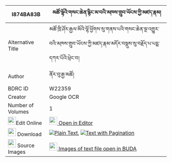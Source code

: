 |I874BA83B|མཚོ་ལྷོའི་གསང་ཆེན་རྙིང་མ་བའི་མཁས་གྲུབ་ཡོངས་ཀྱི་མཛད་རྣམ། 
| --- | --- 
|Alternative Title |མཚོ་ཁྲི་ཤོར་རྒྱལ་མོའི་ལྷོ་ཕྱོགས་སུ་གནས་པའི་གསང་ཆེན་སྔ་འགྱུར་བའི་མཁས་གྲུབ་ཡོངས་ཀྱི་མཛད་རྣམ་མདོར་བསྡུས་སུ་བརྗོད་པ་པདྨ་དཀར་པོའི་ཕྲེང་བ།
|Author| ནོར་བུ་རྒྱ་མཚོ།
|BDRC ID | W22359
|Creator | Google OCR
|Number of Volumes| 1
|<img width="25" src="https://img.icons8.com/color/25/000000/edit-property.png">Edit Online| [<img width="25" src="https://avatars.githubusercontent.com/u/45091458?s=200&v=4"> Open in Editor](http://editor.openpecha.org/I874BA83B)
|<img width="25" src="https://img.icons8.com/fluent/48/000000/download-2.png"/>  Download | [![](https://img.icons8.com/color/20/000000/txt.png)Plain Text](https://github.com/Openpecha/I874BA83B/releases/download/v1/tso_lho_i_sang_chen_nyingmawa__plain_I874BA83B.zip), [![](https://img.icons8.com/color/20/000000/txt.png)Text with Pagination](https://github.com/Openpecha/I874BA83B/releases/download/v1/tso_lho_i_sang_chen_nyingmawa__pages_I874BA83B.zip)
|<img width="25" src="https://img.icons8.com/plasticine/100/000000/pictures-folder.png"/>  Source Images | [<img width="25" src="https://library.bdrc.io/icons/BUDA-small.svg"> Images of text file open in BUDA](https://library.bdrc.io/show/bdr:W22359)